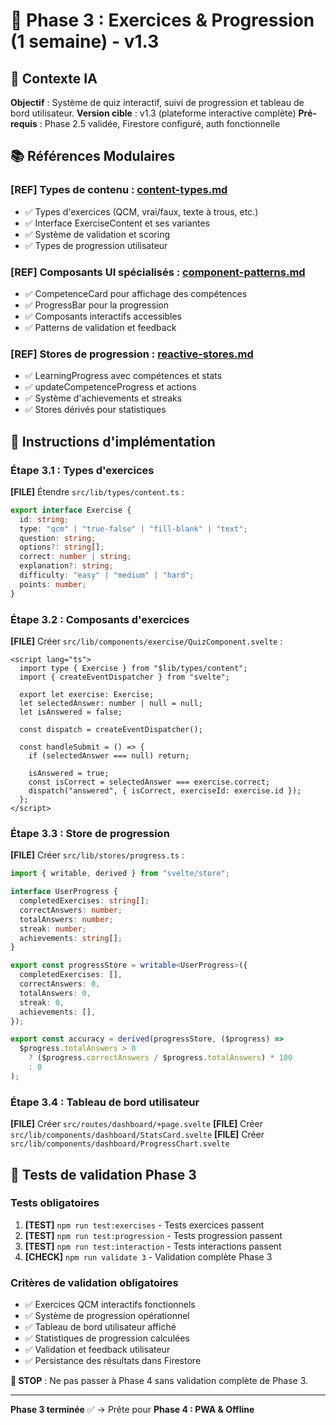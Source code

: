 # 🎯 Phase 3 : Exercices & Progression (1 semaine) - v1.3

## 🎯 Contexte IA

**Objectif** : Système de quiz interactif, suivi de progression et tableau de bord utilisateur.
**Version cible** : v1.3 (plateforme interactive complète)
**Pré-requis** : Phase 2.5 validée, Firestore configuré, auth fonctionnelle

## 📚 Références Modulaires

### **[REF]** Types de contenu : **[content-types.md](../references/data/content-types.md)**

- ✅ Types d'exercices (QCM, vrai/faux, texte à trous, etc.)
- ✅ Interface ExerciseContent et ses variantes
- ✅ Système de validation et scoring
- ✅ Types de progression utilisateur

### **[REF]** Composants UI spécialisés : **[component-patterns.md](../references/ui/component-patterns.md)**

- ✅ CompetenceCard pour affichage des compétences
- ✅ ProgressBar pour la progression
- ✅ Composants interactifs accessibles
- ✅ Patterns de validation et feedback

### **[REF]** Stores de progression : **[reactive-stores.md](../references/ui/reactive-stores.md)**

- ✅ LearningProgress avec compétences et stats
- ✅ updateCompetenceProgress et actions
- ✅ Système d'achievements et streaks
- ✅ Stores dérivés pour statistiques

## 🚀 Instructions d'implémentation

### Étape 3.1 : Types d'exercices

**[FILE]** Étendre `src/lib/types/content.ts` :

```typescript
export interface Exercise {
  id: string;
  type: "qcm" | "true-false" | "fill-blank" | "text";
  question: string;
  options?: string[];
  correct: number | string;
  explanation?: string;
  difficulty: "easy" | "medium" | "hard";
  points: number;
}
```

### Étape 3.2 : Composants d'exercices

**[FILE]** Créer `src/lib/components/exercise/QuizComponent.svelte` :

```svelte
<script lang="ts">
  import type { Exercise } from "$lib/types/content";
  import { createEventDispatcher } from "svelte";

  export let exercise: Exercise;
  let selectedAnswer: number | null = null;
  let isAnswered = false;

  const dispatch = createEventDispatcher();

  const handleSubmit = () => {
    if (selectedAnswer === null) return;

    isAnswered = true;
    const isCorrect = selectedAnswer === exercise.correct;
    dispatch("answered", { isCorrect, exerciseId: exercise.id });
  };
</script>
```

### Étape 3.3 : Store de progression

**[FILE]** Créer `src/lib/stores/progress.ts` :

```typescript
import { writable, derived } from "svelte/store";

interface UserProgress {
  completedExercises: string[];
  correctAnswers: number;
  totalAnswers: number;
  streak: number;
  achievements: string[];
}

export const progressStore = writable<UserProgress>({
  completedExercises: [],
  correctAnswers: 0,
  totalAnswers: 0,
  streak: 0,
  achievements: [],
});

export const accuracy = derived(progressStore, ($progress) =>
  $progress.totalAnswers > 0
    ? ($progress.correctAnswers / $progress.totalAnswers) * 100
    : 0
);
```

### Étape 3.4 : Tableau de bord utilisateur

**[FILE]** Créer `src/routes/dashboard/+page.svelte`
**[FILE]** Créer `src/lib/components/dashboard/StatsCard.svelte`
**[FILE]** Créer `src/lib/components/dashboard/ProgressChart.svelte`

## 🧪 Tests de validation Phase 3

### Tests obligatoires

1. **[TEST]** `npm run test:exercises` - Tests exercices passent
2. **[TEST]** `npm run test:progression` - Tests progression passent
3. **[TEST]** `npm run test:interaction` - Tests interactions passent
4. **[CHECK]** `npm run validate 3` - Validation complète Phase 3

### Critères de validation obligatoires

- ✅ Exercices QCM interactifs fonctionnels
- ✅ Système de progression opérationnel
- ✅ Tableau de bord utilisateur affiché
- ✅ Statistiques de progression calculées
- ✅ Validation et feedback utilisateur
- ✅ Persistance des résultats dans Firestore

**🚫 STOP** : Ne pas passer à Phase 4 sans validation complète de Phase 3.

---

**Phase 3 terminée** ✅ → Prête pour **Phase 4 : PWA & Offline**
